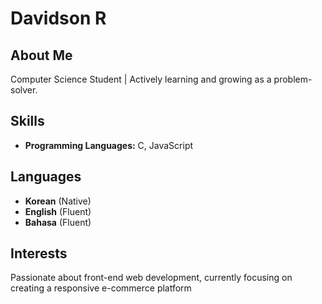 # Davidson R

## About Me
Computer Science Student | Actively learning and growing as a problem-solver.

## Skills
- **Programming Languages:** C, JavaScript

## Languages
- **Korean** (Native)
- **English** (Fluent)
- **Bahasa** (Fluent)

## Interests
Passionate about front-end web development, currently focusing on creating a responsive e-commerce platform
